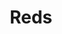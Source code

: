---
title: Reds
crosslinks:
- baseball
- youtubefactsbot
- reddit_stream
- tmsbmeta
- MLBStreams
- youtubot
- MassdropBot
- NYYankees
- ColoradoRockies
- hockey
- BestofReds
- forearmporn
- JoeyVottoEnthusiasts
- KCRoyals
- CHICubs
- '2013'
- NegativeWithGold
- bengals
- shittyfoodporn
- baseballcirclejerk
---
